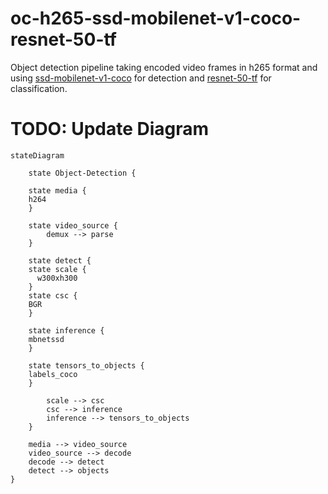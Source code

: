 # oc-h265-ssd-mobilenet-v1-coco-resnet-50-tf

Object detection pipeline taking encoded video frames in h265 format and using [ssd-mobilenet-v1-coco]() for detection and [resnet-50-tf]() for classification.

# TODO: Update Diagram

```mermaid
stateDiagram
 
    state Object-Detection {
  
    state media {
    h264
    }

    state video_source {
		demux --> parse 
    }
   
    state detect {
    state scale {
      w300xh300
    }
    state csc {
    BGR
    }

    state inference {
    mbnetssd
    }

    state tensors_to_objects {
    labels_coco
    }

		scale --> csc
		csc --> inference
		inference --> tensors_to_objects
    }
    
    media --> video_source
    video_source --> decode
    decode --> detect
    detect --> objects
} 
```
